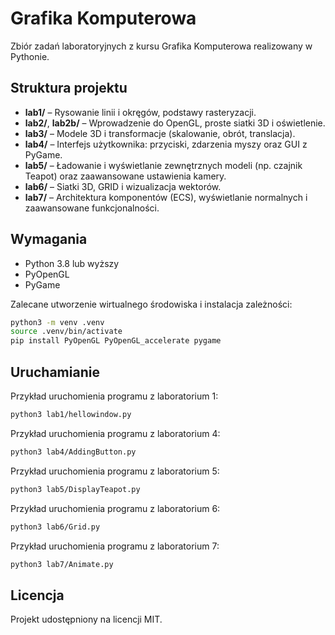 # Grafika Komputerowa

Zbiór zadań laboratoryjnych z kursu Grafika Komputerowa realizowany w Pythonie.

## Struktura projektu

- **lab1/** – Rysowanie linii i okręgów, podstawy rasteryzacji.
- **lab2/**, **lab2b/** – Wprowadzenie do OpenGL, proste siatki 3D i oświetlenie.
- **lab3/** – Modele 3D i transformacje (skalowanie, obrót, translacja).
- **lab4/** – Interfejs użytkownika: przyciski, zdarzenia myszy oraz GUI z PyGame.
- **lab5/** – Ładowanie i wyświetlanie zewnętrznych modeli (np. czajnik Teapot) oraz zaawansowane ustawienia kamery.
- **lab6/** – Siatki 3D, GRID i wizualizacja wektorów.
- **lab7/** – Architektura komponentów (ECS), wyświetlanie normalnych i zaawansowane funkcjonalności.

## Wymagania

- Python 3.8 lub wyższy
- PyOpenGL
- PyGame

Zalecane utworzenie wirtualnego środowiska i instalacja zależności:

```bash
python3 -m venv .venv
source .venv/bin/activate
pip install PyOpenGL PyOpenGL_accelerate pygame
```

## Uruchamianie

Przykład uruchomienia programu z laboratorium 1:

```bash
python3 lab1/hellowindow.py
```

Przykład uruchomienia programu z laboratorium 4:

```bash
python3 lab4/AddingButton.py
```

Przykład uruchomienia programu z laboratorium 5:

```bash
python3 lab5/DisplayTeapot.py
```

Przykład uruchomienia programu z laboratorium 6:

```bash
python3 lab6/Grid.py
```

Przykład uruchomienia programu z laboratorium 7:

```bash
python3 lab7/Animate.py
```

## Licencja

Projekt udostępniony na licencji MIT.
